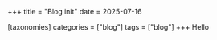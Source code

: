+++
title = "Blog init"
date = 2025-07-16

[taxonomies]
categories = ["blog"]
tags = ["blog"]
+++
Hello
